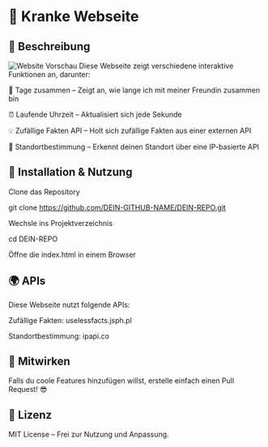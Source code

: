 # 📌 Kranke Webseite

## 🚀 Beschreibung
![Website Vorschau](images/vorschau.png)
Diese Webseite zeigt verschiedene interaktive Funktionen an, darunter:

📅 Tage zusammen – Zeigt an, wie lange ich mit meiner Freundin zusammen bin

⏰ Laufende Uhrzeit – Aktualisiert sich jede Sekunde

💡 Zufällige Fakten API – Holt sich zufällige Fakten aus einer externen API

📍 Standortbestimmung – Erkennt deinen Standort über eine IP-basierte API

## 🔧 Installation & Nutzung

Clone das Repository

git clone https://github.com/DEIN-GITHUB-NAME/DEIN-REPO.git

Wechsle ins Projektverzeichnis

cd DEIN-REPO

Öffne die index.html in einem Browser

## 🌍 APIs

Diese Webseite nutzt folgende APIs:

Zufällige Fakten: uselessfacts.jsph.pl

Standortbestimmung: ipapi.co

## 🤝 Mitwirken

Falls du coole Features hinzufügen willst, erstelle einfach einen Pull Request! 😎

## 📜 Lizenz

MIT License – Frei zur Nutzung und Anpassung.

